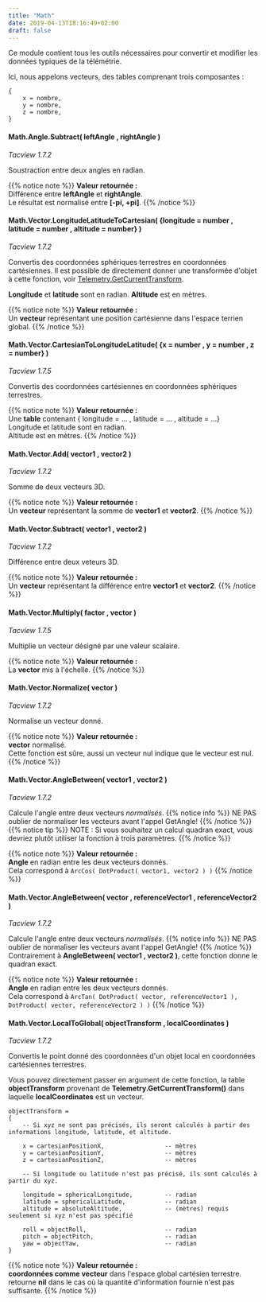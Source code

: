 ```yaml
---
title: "Math"
date: 2019-04-13T18:16:49+02:00
draft: false
---
```


Ce module contient tous les outils nécessaires pour convertir et modifier les données typiques de la télémétrie.

Ici, nous appelons vecteurs, des tables comprenant trois composantes :

	{
		x = nombre,
		y = nombre,
		z = nombre,
	}

#### Math.Angle.Subtract( leftAngle , rightAngle )
*Tacview 1.7.2*

Soustraction entre deux angles en radian.

{{% notice note %}}
**Valeur retournée :**<br>
	Différence entre **leftAngle** et **rightAngle**.<br>
	Le résultat est normalisé entre **[-pi, +pi]**.
{{% /notice %}}


#### Math.Vector.LongitudeLatitudeToCartesian( {longitude = number , latitude = number , altitude = number} )
*Tacview 1.7.2*

Convertis des coordonnées sphériques terrestres en coordonnées cartésiennes.
Il est possible de directement donner une transformée d'objet à cette fonction, voir [Telemetry.GetCurrentTransform](/telemetry/#telemetry-getcurrenttransform-objecthandle-tacview-1-7-2).

**Longitude** et **latitude** sont en radian.
**Altitude** est en mètres.

{{% notice note %}}
**Valeur retournée :**<br>
	Un **vecteur** représentant une position cartésienne dans l'espace terrien global.
{{% /notice %}}


#### Math.Vector.CartesianToLongitudeLatitude( {x = number , y = number , z = number} )
*Tacview 1.7.5*

Convertis des coordonnées cartésiennes en coordonnées sphériques terrestres.

{{% notice note %}}
**Valeur retournée :**<br>
	Une **table** contenant { longitude = ... , latitude = ... , altitude = ...}<br>
	Longitude et latitude sont en radian.<br>
	Altitude est en mètres.
{{% /notice %}}


#### Math.Vector.Add( vector1 , vector2 )
*Tacview 1.7.2*

Somme de deux vecteurs 3D.

{{% notice note %}}
**Valeur retournée :**<br>
	Un **vecteur** représentant la somme de **vector1** et **vector2**.
{{% /notice %}}


#### Math.Vector.Subtract( vector1 , vector2 )
*Tacview 1.7.2*

Différence entre deux veteurs 3D.

{{% notice note %}}
**Valeur retournée :**<br>
	Un **vecteur** représentant la différence entre **vector1** et **vector2**.
{{% /notice %}}


#### Math.Vector.Multiply( factor , vector )
*Tacview 1.7.5*

Multiplie un vecteur désigné par une valeur scalaire.

{{% notice note %}}
**Valeur retournée :**<br>
	La **vector** mis à l'échelle.
{{% /notice %}}


#### Math.Vector.Normalize( vector )
*Tacview 1.7.2*

Normalise un vecteur donné.

{{% notice note %}}
**Valeur retournée :**<br>
	**vector** normalisé.<br>
	Cette fonction est sûre, aussi un vecteur nul indique que le vecteur est nul.
{{% /notice %}}


#### Math.Vector.AngleBetween( vector1 , vector2 )
*Tacview 1.7.2*

Calcule l'angle entre deux vecteurs *normalisés*.
{{% notice info %}}
NE PAS oublier de normaliser les vecteurs avant l'appel GetAngle!
{{% /notice %}}
{{% notice tip %}}
NOTE : Si vous souhaitez un calcul quadran exact, vous devriez plutôt utiliser la fonction à trois paramètres.
{{% /notice %}}

{{% notice note %}}
**Valeur retournée :**<br>
	**Angle** en radian entre les deux vecteurs donnés.<br>
	Cela correspond à `ArcCos( DotProduct( vector1, vector2 ) )`
{{% /notice %}}


#### Math.Vector.AngleBetween( vector , referenceVector1 , referenceVector2 )
*Tacview 1.7.2*

Calcule l'angle entre deux vecteurs *normalisés*.
{{% notice info %}}
NE PAS oublier de normaliser les vecteurs avant l'appel GetAngle!
{{% /notice %}}
Contrairement à **AngleBetween( vector1 , vector2 )**, cette fonction donne le quadran exact.

{{% notice note %}}
**Valeur retournée :**<br>
	**Angle** en radian entre les deux vecteurs donnés.<br>
	Cela correspond à `ArcTan( DotProduct( vector, referenceVector1 ), DotProduct( vector, referenceVector2 ) )`
{{% /notice %}}


#### Math.Vector.LocalToGlobal( objectTransform , localCoordinates )
*Tacview 1.7.2*

Convertis le point donné des coordonnées d'un objet local en coordonnées cartésiennes terrestres.

Vous pouvez directement passer en argument de cette fonction, la table **objectTransform** provenant de **Telemetry.GetCurrentTransform()** dans laquelle **localCoordinates** est un vecteur.

	objectTransform =
	{
		-- Si xyz ne sont pas précisés, ils seront calculés à partir des informations longitude, latitude, et altitude.

		x = cartesianPositionX,					-- mètres
		y = cartesianPositionY,					-- mètres
		z = cartesianPositionZ,					-- mètres

		-- Si longitude ou latitude n'est pas précisé, ils sont calculés à partir du xyz.

		longitude = sphericalLongitude,			-- radian
		latitude = sphericalLatitude,			-- radian
		altitude = absoluteAltitude,			-- (mètres) requis seulement si xyz n'est pas spécifié

		roll = objectRoll,						-- radian
		pitch = objectPitch,					-- radian
		yaw = objectYaw,						-- radian
	}

{{% notice note %}}
**Valeur retournée :**<br>
	**coordonnées comme vecteur** dans l'espace global cartésien terrestre.<br>
	retourne **nil** dans le cas où la quantité d'information fournie n'est pas suffisante.
{{% /notice %}}
